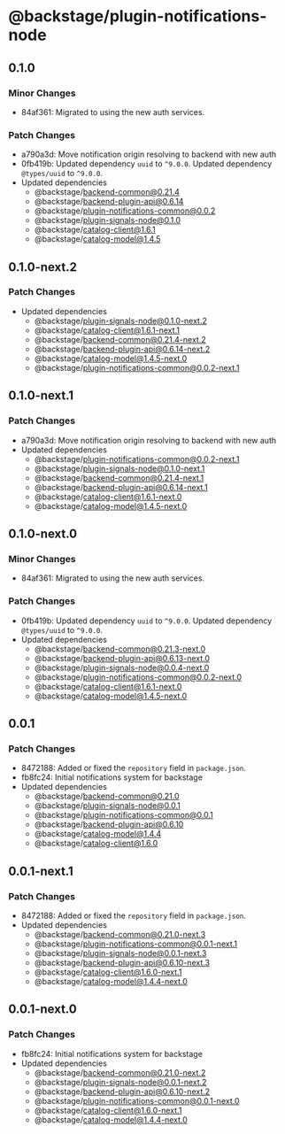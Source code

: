 # @backstage/plugin-notifications-node

## 0.1.0

### Minor Changes

- 84af361: Migrated to using the new auth services.

### Patch Changes

- a790a3d: Move notification origin resolving to backend with new auth
- 0fb419b: Updated dependency `uuid` to `^9.0.0`.
  Updated dependency `@types/uuid` to `^9.0.0`.
- Updated dependencies
  - @backstage/backend-common@0.21.4
  - @backstage/backend-plugin-api@0.6.14
  - @backstage/plugin-notifications-common@0.0.2
  - @backstage/plugin-signals-node@0.1.0
  - @backstage/catalog-client@1.6.1
  - @backstage/catalog-model@1.4.5

## 0.1.0-next.2

### Patch Changes

- Updated dependencies
  - @backstage/plugin-signals-node@0.1.0-next.2
  - @backstage/catalog-client@1.6.1-next.1
  - @backstage/backend-common@0.21.4-next.2
  - @backstage/backend-plugin-api@0.6.14-next.2
  - @backstage/catalog-model@1.4.5-next.0
  - @backstage/plugin-notifications-common@0.0.2-next.1

## 0.1.0-next.1

### Patch Changes

- a790a3d: Move notification origin resolving to backend with new auth
- Updated dependencies
  - @backstage/plugin-notifications-common@0.0.2-next.1
  - @backstage/plugin-signals-node@0.1.0-next.1
  - @backstage/backend-common@0.21.4-next.1
  - @backstage/backend-plugin-api@0.6.14-next.1
  - @backstage/catalog-client@1.6.1-next.0
  - @backstage/catalog-model@1.4.5-next.0

## 0.1.0-next.0

### Minor Changes

- 84af361: Migrated to using the new auth services.

### Patch Changes

- 0fb419b: Updated dependency `uuid` to `^9.0.0`.
  Updated dependency `@types/uuid` to `^9.0.0`.
- Updated dependencies
  - @backstage/backend-common@0.21.3-next.0
  - @backstage/backend-plugin-api@0.6.13-next.0
  - @backstage/plugin-signals-node@0.0.4-next.0
  - @backstage/plugin-notifications-common@0.0.2-next.0
  - @backstage/catalog-client@1.6.1-next.0
  - @backstage/catalog-model@1.4.5-next.0

## 0.0.1

### Patch Changes

- 8472188: Added or fixed the `repository` field in `package.json`.
- fb8fc24: Initial notifications system for backstage
- Updated dependencies
  - @backstage/backend-common@0.21.0
  - @backstage/plugin-signals-node@0.0.1
  - @backstage/plugin-notifications-common@0.0.1
  - @backstage/backend-plugin-api@0.6.10
  - @backstage/catalog-model@1.4.4
  - @backstage/catalog-client@1.6.0

## 0.0.1-next.1

### Patch Changes

- 8472188: Added or fixed the `repository` field in `package.json`.
- Updated dependencies
  - @backstage/backend-common@0.21.0-next.3
  - @backstage/plugin-notifications-common@0.0.1-next.1
  - @backstage/plugin-signals-node@0.0.1-next.3
  - @backstage/backend-plugin-api@0.6.10-next.3
  - @backstage/catalog-client@1.6.0-next.1
  - @backstage/catalog-model@1.4.4-next.0

## 0.0.1-next.0

### Patch Changes

- fb8fc24: Initial notifications system for backstage
- Updated dependencies
  - @backstage/backend-common@0.21.0-next.2
  - @backstage/plugin-signals-node@0.0.1-next.2
  - @backstage/backend-plugin-api@0.6.10-next.2
  - @backstage/plugin-notifications-common@0.0.1-next.0
  - @backstage/catalog-client@1.6.0-next.1
  - @backstage/catalog-model@1.4.4-next.0

